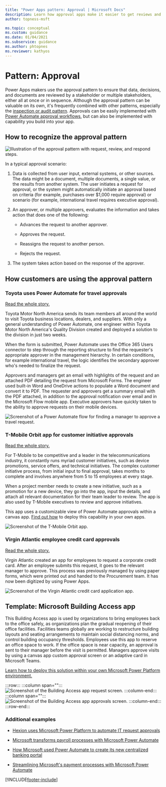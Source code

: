 ```yaml
---
title: "Power Apps pattern: Approval | Microsoft Docs"
description: Learn how approval apps make it easier to get reviews and sign off on decisions.
author: topness-msft

ms.topic: conceptual
ms.custom: guidance
ms.date: 01/04/2021
ms.subservice: guidance
ms.author: phtopnes
ms.reviewer: kathyos
---
```


# Pattern: Approval

<!--![Collage of approval app screenshots.](media/approvals-collage.jpg "Collage of approval app screenshots")-->

Power Apps makers use the approval pattern to ensure that data, decisions,
and documents are reviewed by a stakeholder or multiple stakeholders, either all at
once or in sequence. Although the approval pattern can be valuable on its own, it's
frequently combined with other patterns, especially the [inspection or audit pattern](/powerapps/guidance/patterns/inspection-pattern).
Approvals can be easily implemented with [Power Automate approval workflows](/power-automate/modern-approvals), but
can also be implemented with capability you build into your app.

## How to recognize the approval pattern

![Illustration of the approval pattern with request, review, and respond steps.](media/approval-illustration.png "Illustration of the project management pattern with request, review, and respond steps")

In a typical approval scenario:

1. Data is collected from user input, external systems, or other sources. The
    data might be a document, multiple documents, a single value, or the results
    from another system. The user initiates a request for approval, or the
    system might automatically initiate an approval based on criteria (for
    example, purchases over \$1,000 require approval) or scenario (for example,
    international travel requires executive approval).

2. An approver, or multiple approvers, evaluates the information and takes
    action that does one of the following:

    - Advances the request to another approver.

    - Approves the request.

    - Reassigns the request to another person.

    - Rejects the request.

3. The system takes action based on the response of the approver.

## How customers are using the approval pattern

### Toyota uses Power Automate for travel approvals

[Read the whole story.](https://preview.flow.microsoft.com/blog/toyota-uses-power-automate-and-microsoft-forms-for-travel-approval/)

Toyota Motor North America sends its team members all around the world to visit
Toyota business locations, dealers, and suppliers. With only a general
understanding of Power Automate, one engineer within Toyota Motor North
America's Quality Division created and deployed a solution to the division in
just two weeks.

When the form is submitted, Power Automate uses the Office 365 Users connector
to step through the reporting structure to find the requester's appropriate
approver in the management hierarchy. In certain conditions, for example
international travel, the logic identifies the secondary approver who's needed to finalize the request.

Approvers and managers get an email with highlights of the request and an
attached PDF detailing the request from Microsoft Forms. The engineer used built-in
Word and OneDrive actions to populate a Word document and convert it to PDF.
The requester and approvers get a summary email with the PDF attached, in
addition to the approval notification over email and in the Microsoft Flow
mobile app. Executive approvers have quickly taken to the ability to approve
requests on their mobile devices.

![Screenshot of a Power Automate flow for finding a manager to approve a travel request.](media/toyota-travel-request-flow.png "Screenshot of a Power Automate flow for finding a manager to approve a travel request")

### T-Mobile Orbit app for customer initiative approvals

[Read the whole story.](https://powerapps.microsoft.com/blog/tmobile/)

For T-Mobile to be competitive and a leader in the telecommunications industry,
it constantly runs myriad customer initiatives, such
as device promotions, service offers, and technical initiatives. The complex
customer initiative process, from initial input to final approval, takes months
to complete and involves anywhere from 5 to 15 employees at every stage.

When a project member needs to create a new initiative, such as a promotion for
a new device, they go into the app, input the details, and attach all relevant
documentation for their team leader to review. The app is also used by T-Mobile
executives to review and approve initiatives.

This app uses a customizable view of Power Automate approvals within a canvas
app. [Find out how](https://powerapps.microsoft.com/blog/building-an-approval-experience-in-canvas-apps/)
to deploy this capability in your own apps.

![Screenshot of the T-Mobile Orbit app.](media/tmobile-orbit-app.jpg "Screenshot of the T-Mobile Orbit app")

### Virgin Atlantic employee credit card approvals

[Read the whole
story.](https://powerapps.microsoft.com/blog/virgin-atlantic-drives-agile-wins-for-mobile-workforce-with-the-power-platform/)

Virgin Atlantic created an app for employees to request a corporate credit card.
After an employee submits this request, it goes to the relevant
manager to approve. This process was previously managed by using paper forms, which
were printed out and handed to the Procurement team. It has now been digitized
by using Power Apps.

![Screenshot of the Virgin Atlantic credit card application app.](media/virgin-atlantic-credt-card-app.png "Screenshot of the Virgin Atlantic credit card application app")

## Template: Microsoft Building Access app

This Building Access app is used by organizations to bring employees back to
the office safely, as organizations plan the gradual reopening of their
office facilities. Facilities teams globally are working to restructure building
layouts and seating arrangements to maintain social distancing norms, and
control building occupancy thresholds. Employees use this app to reserve an
office space to work. If the office space is near capacity, an approval is sent
to their manager before the visit is permitted. Managers approve visits by using a
canvas app custom approval screen or an adaptive card in Microsoft Teams.

[Learn how to deploy this solution within your own
Microsoft Power Platform environment.](https://aka.ms/BuildingAccessApp)

:::row:::
   :::column span="":::
      ![Screenshot of the Building Access app request screen.](media/microsoft-building-app-request.png "Screenshot of the Building Access app request screen")
   :::column-end:::
   :::column span="":::
      ![Screenshot of the Building Access app approvals screen.](media/microsoft-building-app-approvals.png "Screenshot of the Building Access app approvals screen")
   :::column-end:::
:::row-end:::

### Additional examples

- [Hexion uses Microsoft Power Platform to automate IT request
approvals](https://customers.microsoft.com/story/810656-hexion-manufacturing-power-platform)

- [Microsoft transforms payroll processes with Microsoft Power
Automate](https://www.microsoft.com/en-us/itshowcase/transforming-payroll-processes-with-microsoft-power-automate)

- [How Microsoft used Power Automate to create its new centralized banking
portal](https://www.microsoft.com/itshowcase/blog/how-microsoft-used-power-automate-to-create-its-new-centralized-banking-portal/)

- [Streamlining Microsoft's payment processes with Microsoft Power
Automate](https://www.microsoft.com/itshowcase/blog/streamlining-microsofts-payment-processes-with-microsoft-power-automate/)


[!INCLUDE[footer-include](../../includes/footer-banner.md)]
